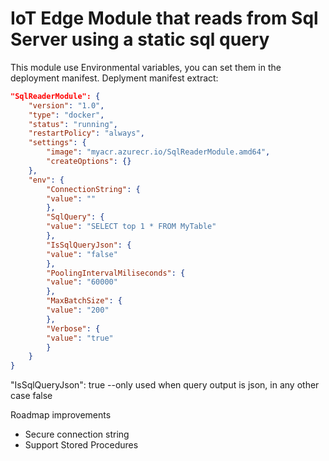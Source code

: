 # IoT Edge Module that reads from Sql Server using a static sql query

This module use Environmental variables, you can set them in the deployment manifest. Deplyment manifest extract:

```json
"SqlReaderModule": {
	"version": "1.0",
	"type": "docker",
	"status": "running",
	"restartPolicy": "always",
	"settings": {
		"image": "myacr.azurecr.io/SqlReaderModule.amd64",
		"createOptions": {}
	},
	"env": {
		"ConnectionString": {
		"value": ""
		},
		"SqlQuery": {
		"value": "SELECT top 1 * FROM MyTable"
		},
		"IsSqlQueryJson": {
		"value": "false"
		},
		"PoolingIntervalMiliseconds": {
		"value": "60000"
		},
		"MaxBatchSize": {
		"value": "200"
		},
		"Verbose": {
		"value": "true"
		}
	}
}
```

"IsSqlQueryJson": true --only used when query output is json, in any other case false

Roadmap improvements

 - Secure connection string
 - Support Stored Procedures
